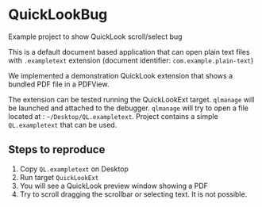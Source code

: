 # QuickLookBug
Example project to show QuickLook scroll/select bug

This is a default document based application that can open plain text files with `.exampletext` extension (document identifier: `com.example.plain-text`)

We implemented a demonstration QuickLook extension that shows a bundled PDF file in a PDFView.

The extension can be tested running the QuickLookExt target. `qlmanage` will be launched and attached to the debugger. `qlmanage` will try to open a file located at : `~/Desktop/QL.exampletext`.
Project contains a simple `QL.exampletext` that can be used.

## Steps to reproduce

1) Copy `QL.exampletext` on Desktop
2) Run target `QuickLookExt`
3) You will see a QuickLook preview window showing a PDF
4) Try to scroll dragging the scrollbar or selecting text. It is not possible.
